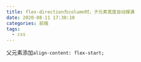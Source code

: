 ```yaml
---
title: flex-direction为column时，子元素宽度自动撑满
date: 2020-08-11 17:30:10
categories: 前端
tags:
  - css
---
```


父元素添加`align-content: flex-start;`
